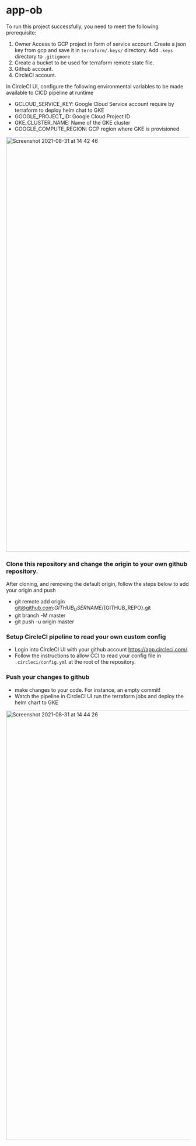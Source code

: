 # app-ob

To run this project successfully, you need to meet the following prerequisite:
1. Owner Access to GCP project in form of service account. Create a json key from gcp and save it in `terraform/.keys/` directory. Add `.keys` directory to `.gitignore`
2. Create a bucket to be used for terraform remote state file.
3. Github account.
4. CircleCI account.


In CircleCI UI, configure the following environmental variables to be made available to CICD pipeline at runtime
- GCLOUD_SERVICE_KEY: Google Cloud Service account require by terraform to deploy helm chat to GKE
- GOOGLE_PROJECT_ID: Google Cloud Project ID
- GKE_CLUSTER_NAME: Name of the GKE cluster
- GOOGLE_COMPUTE_REGION: GCP region where GKE is provisioned.

<img width="1134" alt="Screenshot 2021-08-31 at 14 42 46" src="https://user-images.githubusercontent.com/10248484/131513366-7c118034-703e-4f54-885e-90efd8ea4b73.png">

### Clone this repository and change the origin to your own github repository.
   After cloning, and removing the default origin, follow the steps below to add your origin and push
- git remote add origin git@github.com:${GITHUB_USERNAME}/${GITHUB_REPO}.git
- git branch -M master
- git push -u origin master

### Setup CircleCI pipeline to read your own custom config
- Login into CircleCI UI with your github account https://app.circleci.com/.
- Follow the instructions to allow CCI to read your config file in `.circleci/config.yml` at the root of the repository.

### Push your changes to github
- make changes to your code. For instance, an empty commit!
- Watch the pipeline in CircleCI UI run the terraform jobs and deploy the helm chart to GKE

<img width="1174" alt="Screenshot 2021-08-31 at 14 44 26" src="https://user-images.githubusercontent.com/10248484/131513583-f9720195-a605-4ff4-901e-101b7ef0a2a8.png">




